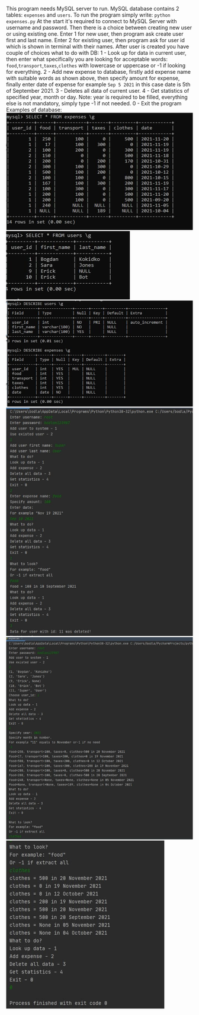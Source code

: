 This program needs MySQL server to run.
MySQL database contains 2 tables: `expenses` and `users`.
To run the program simply write: `python expenses.py`
At the start it's required to connect to MySQL Server with username and password.
Then there is a choice between creating new user or using existing one.
Enter 1 for new user, then program ask create user first and last name.
Enter 2 for existing user, then program ask for user id which is shown in terminal with their names.
After user is created you have couple of choices what to do with DB:
1 - Look up for data in current user, then enter what specifically you are looking for acceptable words: `food`,`transport`,`taxes`,`clothes` with lowercase or uppercase or -1 if looking for everything.
2 - Add new expense to database, firstly add expense name with suitable words as shown above, then specify amount for expense, finally enter date of expense for example `Sep 5 2021` in this case date is 5th of September 2021.
3 - Deletes all data of current user.
4 - Get statistics of specified year, month or day. Note: year is required to be filled, everything else is not mandatory, simply type -1 if not needed.
0 - Exit the program
Examples of database:
![Expenses table](/screenshots/expenses.jpg?raw=true "Expenses table")
![Users table](/screenshots/users.jpg?raw=true "Users table")
![described tables](/screenshots/describe_expenses_users.jpg?raw=true "Described tables")
![new user](/screenshots/working_example_new_user.jpg?raw=true "working example of adding new user")
![existed user1](/screenshots/working_example_existed_user_1.jpg?raw=true "working example of existing user part1")
![existed user2](/screenshots/working_example_existed_user_2.jpg?raw=true "working example of existing user part2")